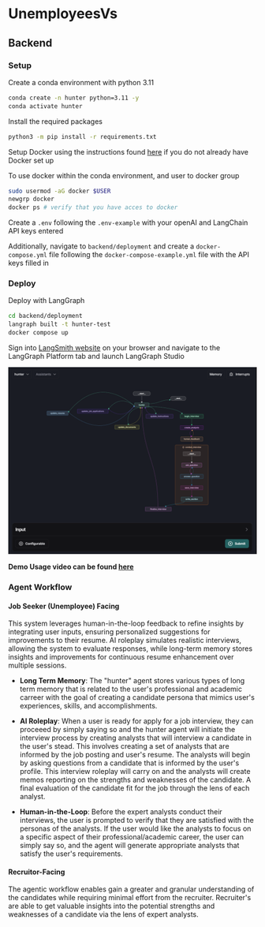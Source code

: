 # UnemployeesVs

## Backend

### Setup
Create a conda environment with python 3.11

```bash
conda create -n hunter python=3.11 -y
conda activate hunter
```
Install the required packages
```bash
python3 -m pip install -r requirements.txt
```

Setup Docker using the instructions found [here](https://docs.docker.com/engine/install) if you do not already have Docker set up

To use docker within the conda environment, and user to docker group

```bash
sudo usermod -aG docker $USER
newgrp docker
docker ps # verify that you have acces to docker
```

Create a `.env` following the `.env-example` with your openAI and LangChain API keys entered

Additionally, navigate to `backend/deployment` and create a `docker-compose.yml` file following the `docker-compose-example.yml` file with the API keys filled in

### Deploy

Deploy with LangGraph

```bash
cd backend/deployment
langraph built -t hunter-test
docker compose up
```

Sign into [LangSmith website](https://smith.langchain.com/) on your browser and navigate to the LangGraph Platform tab and launch LangGraph Studio

![LangGraph Studio](assets/langgraph_studio.png)


**Demo Usage video can be found [here](https://drive.google.com/file/d/1bKYv5_1ReoccnZfbohWsKySeWMOvwAOl/view?usp=sharing)**

### Agent Workflow

#### Job Seeker (Unemployee) Facing

This system leverages human-in-the-loop feedback to refine insights by integrating user inputs, ensuring personalized suggestions for improvements to their resume. AI roleplay simulates realistic interviews, allowing the system to evaluate responses, while long-term memory stores insights and improvements for continuous resume enhancement over multiple sessions.

- **Long Term Memory**: The "hunter" agent stores various types of long term memory that is related to the user's professional and academic carreer with the goal of creating a candidate persona that mimics user's experiences, skills, and accomplishments.

- **AI Roleplay**: When a user is ready for apply for a job interview, they can proceeed by simply saying so and the hunter agent will initiate the interview process by creating analysts that will interview a candidate in the user's stead. This involves creating a set of analysts that are informed by the job posting and user's resume. The analysts will begin by asking questions from a candidate that is informed by the user's profile. This interview roleplay will carry on and the analysts will create memos reporting on the strengths and weaknesses of the candidate. A final evaluation of the candidate fit for the job through the lens of each analyst.

- **Human-in-the-Loop**: Before the expert analysts conduct their interviews, the user is prompted to verify that they are satisfied with the personas of the analysts. If the user would like the analysts to focus on a specific aspect of their professional/academic career, the user can simply say so, and the agent will generate appropriate analysts that satisfy the user's requirements. 

#### Recruitor-Facing

The agentic workflow enables gain a greater and granular understanding of the candidates while requiring minimal effort from the recruiter. Recruiter's are able to get valuable insights into the potential strengths and weaknesses of a candidate via the lens of expert analysts.
